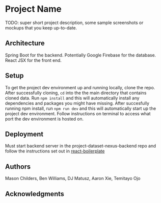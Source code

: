 # Project Name

TODO: super short project description, some sample screenshots or mockups that you keep up-to-date.

## Architecture

Spring Boot for the backend. Potentially Google Firebase for the database. React JSX for the front end.

## Setup

To get the project dev environment up and running locally, clone the repo. After successfully cloning, `cd` into the the main directory that contains cloned data. Run `npm install` and this will automatically install any dependencies and packages you might have missing. After succesfully running npm install, run `npm run dev` and this will automatically start up the project dev environment. Follow instructions on terminal to access what port the dev environment is hosted on.

## Deployment

Must start backend server in the project-dataset-nexus-backend repo and follow the instructions set out in [react-boilerplate](react-boilerplate.md)

## Authors

Mason Childers, Ben Williams, DJ Matusz, Aaron Xie, Temitayo Ojo

## Acknowledgments
